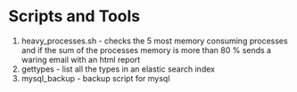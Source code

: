 # Scripts and Tools
1. heavy_processes.sh - checks the 5 most memory consuming processes and if the sum of the processes memory is more than 80 % sends a waring email with an html report
2. gettypes - list all the types in an elastic search index
3. mysql_backup - backup script for mysql

